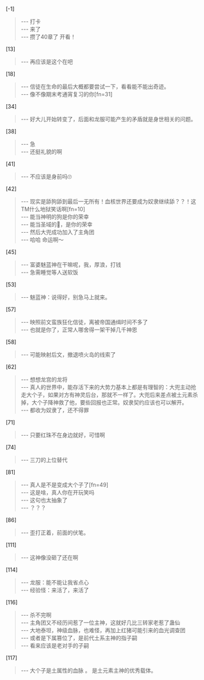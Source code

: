 
[-1] 
>--- 打卡<br>
>--- 来了<br>
>--- 攒了40章了 开看！<br>

[13] 
>--- 再应该是这个在吧<br>

[18] 
>--- 信徒在生命的最后大概都要尝试一下，看看能不能出奇迹。<br>
>--- 像不像期末考通宵复习的你[fn=31]<br>

[34] 
>--- 好大儿开始转变了，后面和龙服可能产生的矛盾就是身世相关的问题。<br>

[38] 
>--- 急<br>
>--- 还挺礼貌的啊<br>

[41] 
>--- 不应该是身前吗🙄<br>

[42] 
>--- 现实是舔狗舔到最后一无所有！血核世界还要成为奴隶继续舔？？！这TM什么地狱笑话啊[fn=10]<br>
>--- 能当神明的狗是你的荣幸<br>
>--- 能当圣域的🐶，是你的荣幸<br>
>--- 然后大兜成功加入了主角团<br>
>--- 哈哈 命运啊～<br>

[45] 
>--- 富婆魅蓝神在干嘛呢，我，厚浪，打钱<br>
>--- 急需睡觉等人送软饭<br>

[53] 
>--- 魅蓝神：说得好，别急马上就来。<br>

[57] 
>--- 映照前文蛮族狂化信徒，离被帝国通缉时间不多了<br>
>--- 也就是你了，正常人哪舍得一架干掉几千神恩<br>

[58] 
>--- 可能映射后文，撤退喷火岛的线索了<br>

[62] 
>--- 想想龙宫的龙将<br>
>--- 真人的世界中，能存活下来的大势力基本上都是有理智的：大兜主动抢走大个子，如果对方有神灵后台，那就不一样了。大兜后来差点被土元素杀掉，大个子降神救了他，要些回报也正常。奴隶契约应该也可以解开。<br>
>--- 都收为奴隶了，还不得罪<br>

[71] 
>--- 只要红珠不在身边就好，可惜啊<br>

[74] 
>--- 三刀的上位替代<br>

[81] 
>--- 真人是不是变成大个子了[fn=49]<br>
>--- 这是啥，真人你在开玩笑吗<br>
>--- 这句也太抽象了<br>
>--- ？？？<br>

[86] 
>--- 歪打正着，前面的伏笔。<br>

[111] 
>--- 这神像没砸了还在啊<br>

[114] 
>--- 龙服：能不能让我省点心<br>
>--- 经验怪：来活了，来活了<br>

[116] 
>--- 杀不完啊<br>
>--- 主角团又不经历间惹了一位主神，这就好几比三转家老惹了蛊仙<br>
>--- 大地泰坦，神级血脉，也难怪，再加上红猪可能引来的血光调查团<br>
>--- 或者是下属篡位了，是前代土系主神的指子嗣<br>
>--- 看来应该是老对手的子嗣<br>

[117] 
>--- 大个子是土属性的血脉 。 是土元素主神的优秀载体。<br>

